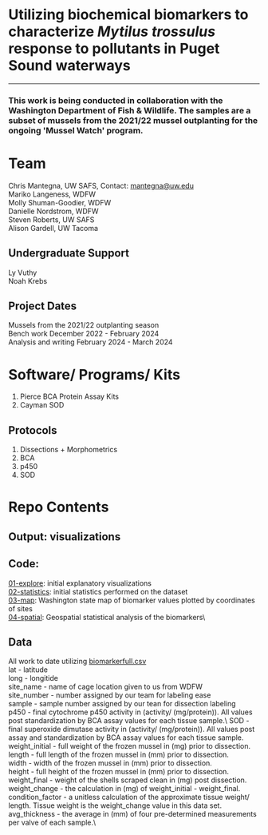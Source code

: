 # Utilizing biochemical biomarkers to characterize *Mytilus trossulus* response to pollutants in Puget Sound waterways
--- 
### This work is being conducted in collaboration with the Washington Department of Fish & Wildlife. The samples are a subset of mussels from the 2021/22 mussel outplanting for the ongoing 'Mussel Watch' program.   

# Team
Chris Mantegna, UW SAFS, Contact: mantegna@uw.edu\
Mariko Langeness, WDFW\
Molly Shuman-Goodier, WDFW\
Danielle Nordstrom, WDFW\
Steven Roberts, UW SAFS\
Alison Gardell, UW Tacoma 

## Undergraduate Support
Ly Vuthy\
Noah Krebs 


## Project Dates
Mussels from the 2021/22 outplanting season\
Bench work December 2022 - February 2024\
Analysis and writing February 2024 - March 2024

# Software/ Programs/ Kits
1. Pierce BCA Protein Assay Kits
2. Cayman SOD
## Protocols 
1. Dissections + Morphometrics
2. BCA
3. p450
4. SOD
# Repo Contents
## Output: visualizations
## Code:
[01-explore](https://rpubs.com/cmantegna/mb01explore): initial explanatory visualizations\
[02-statistics](https://rpubs.com/cmantegna/mb02statistics): initial statistics performed on the dataset\
[03-map](https://rpubs.com/cmantegna/mb03map): Washington state map of biomarker values plotted by coordinates of sites\
[04-spatial](https://rpubs.com/cmantegna/mb04spatial): Geospatial statistical analysis of the biomarkers\

## Data
All work to date utilizing [biomarkerfull.csv](https://github.com/ChrisMantegna/WDFWmussels/blob/main/data/biomarkerfull.csv)\
lat - latitude\
long - longitide\
site_name - name of cage location given to us from WDFW\
site_number - number assigned by our team for labeling ease\
sample - sample number assigned by our tean for dissection labeling\
p450 - final cytochrome p450 activity in (activity/ (mg/protein)). All values post standardization by BCA assay values for each tissue sample.\ 
SOD - final superoxide dimutase activity in (activity/ (mg/protein)). All values post assay and standardization by BCA assay values for each tissue sample.\
weight_initial - full weight of the frozen mussel in (mg) prior to dissection.\
length	- full length of the frozen mussel in (mm) prior to dissection.\
width	- width of the frozen mussel in (mm) prior to dissection.\
height	- full height of the frozen mussel in (mm) prior to dissection.\
weight_final - weight of the shells scraped clean in (mg) post dissection.\
weight_change - the calculation in (mg) of weight_initial  - weight_final.\
condition_factor	- a unitless calculation of the approximate tissue weight/ length. Tissue weight is the weight_change value in this data set.\
avg_thickness	- the average in (mm) of four pre-determined measurements per valve of each sample.\
